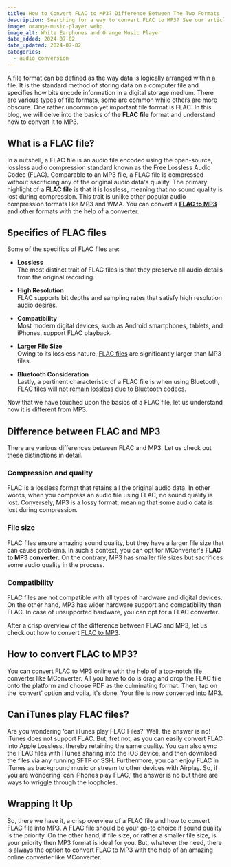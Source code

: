 ```yaml
---
title: How to Convert FLAC to MP3? Difference Between The Two Formats
description: Searching for a way to convert FLAC to MP3? See our article to learn about the difference between FLAC and MP3 and how to easily convert between the two formats.
image: orange-music-player.webp
image_alt: White Earphones and Orange Music Player
date_added: 2024-07-02
date_updated: 2024-07-02
categories:
  - audio_conversion
---
```


A file format can be defined as the way data is logically arranged within a file. It is the standard method of storing data on a computer file and specifies how bits encode information in a digital storage medium. There are various types of file formats, some are common while others are more obscure. One rather uncommon yet important file format is FLAC. In this blog, we will delve into the basics of the **FLAC file** format and understand how to convert it to MP3.

## What is a FLAC file?

In a nutshell, a FLAC file is an audio file encoded using the open-source, lossless audio compression standard known as the Free Lossless Audio Codec (FLAC). Comparable to an MP3 file, a FLAC file is compressed without sacrificing any of the original audio data's quality. The primary highlight of a **FLAC file** is that it is lossless, meaning that no sound quality is lost during compression. This trait is unlike other popular audio compression formats like MP3 and WMA. You can convert a **[FLAC to MP3](https://mconverter.eu/convert/flac/mp3/)** and other formats with the help of a converter.

## Specifics of FLAC files

Some of the specifics of FLAC files are:

- **Lossless**<br>The most distinct trait of FLAC files is that they preserve all audio details from the original recording.

- **High Resolution**<br>FLAC supports bit depths and sampling rates that satisfy high resolution audio desires.

- **Compatibility**<br>Most modern digital devices, such as Android smartphones, tablets, and iPhones, support FLAC playback.

- **Larger File Size**<br>Owing to its lossless nature, [FLAC files](https://mconverter.eu/convert/flac/) are significantly larger than MP3 files.

- **Bluetooth Consideration**<br>Lastly, a pertinent characteristic of a FLAC file is when using Bluetooth, FLAC files will not remain lossless due to Bluetooth codecs.

Now that we have touched upon the basics of a FLAC file, let us understand how it is different from MP3.

## Difference between FLAC and MP3

There are various differences between FLAC and MP3. Let us check out these distinctions in detail. 

### Compression and quality

FLAC is a lossless format that retains all the original audio data. In other words, when you compress an audio file using FLAC, no sound quality is lost. Conversely, MP3 is a lossy format, meaning that some audio data is lost during compression.

### File size

FLAC files ensure amazing sound quality, but they have a larger file size that can cause problems. In such a context, you can opt for MConverter's **FLAC to MP3 converter**. On the contrary, MP3 has smaller file sizes but sacrifices some audio quality in the process.

### Compatibility

FLAC files are not compatible with all types of hardware and digital devices. On the other hand, MP3 has wider hardware support and compatibility than FLAC. In case of unsupported hardware, you can opt for a FLAC converter. 

After a crisp overview of the difference between FLAC and MP3, let us check out how to convert [FLAC to MP3](https://mconverter.eu/convert/flac/mp3/).

## How to convert FLAC to MP3?

You can convert FLAC to MP3 online with the help of a top-notch file converter like MConverter. All you have to do is drag and drop the FLAC file onto the platform and choose PDF as the culminating format. Then, tap on the ‘convert’ option and voila, it's done. Your file is now converted into MP3.

## Can iTunes play FLAC files?

Are you wondering ‘can iTunes play FLAC Files?’ Well, the answer is no! iTunes does not support FLAC. But, fret not, as you can easily convert FLAC into Apple Lossless, thereby retaining the same quality. You can also sync the FLAC files with iTunes sharing into the iOS device, and then download the files via any running SFTP or SSH. Furthermore, you can enjoy FLAC in iTunes as background music or stream to other devices with Airplay. So, if you are wondering ‘can iPhones play FLAC,’ the answer is no but there are ways to wriggle through the loopholes.

## Wrapping It Up

So, there we have it, a crisp overview of a FLAC file and how to convert FLAC file into MP3. A FLAC file should be your go-to choice if sound quality is the priority. On the other hand, if file size, or rather a smaller file size, is your priority then MP3 format is ideal for you. But, whatever the need, there is always the option to convert FLAC to MP3 with the help of an amazing online converter like MConverter. 